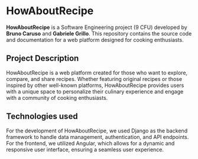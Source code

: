 # HowAboutRecipe
**HowAboutRecipe** is a Software Engineering project (9 CFU) developed by **Bruno Caruso** and **Gabriele Grillo**. This repository contains the source code and documentation for a web platform designed for cooking enthusiasts.


## Project Description
HowAboutRecipe is a web platform created for those who want to explore, compare, and share recipes. Whether featuring original recipes or those inspired by other well-known platforms, HowAboutRecipe provides users with a unique space to personalize their culinary experience and engage with a community of cooking enthusiasts.

## Technologies used 
For the development of HowAboutRecipe, we used Django as the backend framework to handle data management, authentication, and API endpoints. For the frontend, we utilized Angular, which allows for a dynamic and responsive user interface, ensuring a seamless user experience.
